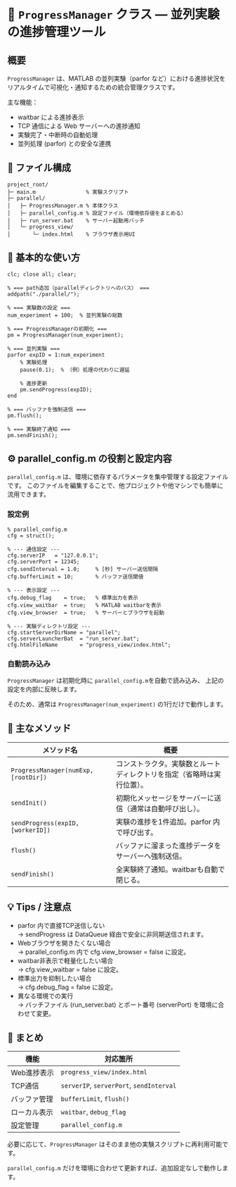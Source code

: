 # 📘 `ProgressManager` クラス — 並列実験の進捗管理ツール
## 概要
`ProgressManager` は、MATLAB の並列実験（parfor など）における進捗状況を
リアルタイムで可視化・通知するための統合管理クラスです。

主な機能：
- waitbar による進捗表示
- TCP 通信による Web サーバーへの進捗通知
- 実験完了・中断時の自動処理
- 並列処理 (parfor) との安全な連携

## 🔧 ファイル構成
```
project_root/
├─ main.m                % 実験スクリプト
├─ parallel/
│   ├─ ProgressManager.m % 本体クラス
│   ├─ parallel_config.m % 設定ファイル（環境依存値をまとめる）
│   ├─ run_server.bat    % サーバー起動用バッチ
│   └─ progress_view/
│       └─ index.html    % ブラウザ表示用UI
```

## 🚀 基本的な使い方
```
clc; close all; clear;

% === path追加（parallelディレクトリへのパス） ===
addpath("./parallel/");

% === 実験数の設定 ===
num_experiment = 100;  % 並列実験の総数

% === ProgressManagerの初期化 ===
pm = ProgressManager(num_experiment);

% === 並列実験 ===
parfor expID = 1:num_experiment
    % 実験処理
    pause(0.1);  % （例）処理の代わりに遅延
    
    % 進捗更新
    pm.sendProgress(expID);
end

% === バッファを強制送信 ===
pm.flush();

% === 実験終了通知 ===
pm.sendFinish();
```

## ⚙️ parallel_config.m の役割と設定内容

`parallel_config.m` は、環境に依存するパラメータを集中管理する設定ファイルです。
このファイルを編集することで、他プロジェクトや他マシンでも簡単に流用できます。

### 設定例
```
% parallel_config.m
cfg = struct();

% --- 通信設定 ---
cfg.serverIP   = "127.0.0.1";
cfg.serverPort = 12345;
cfg.sendInterval = 1.0;     % [秒] サーバー送信間隔
cfg.bufferLimit = 10;       % バッファ送信閾値

% --- 表示設定 ---
cfg.debug_flag    = true;   % 標準出力を表示
cfg.view_waitbar  = true;   % MATLAB waitbarを表示
cfg.view_browser  = true;   % サーバーとブラウザを起動

% --- 実験ディレクトリ設定 ---
cfg.startServerDirName = "parallel";
cfg.serverLauncherBat  = "run_server.bat";
cfg.htmlFileName       = "progress_view/index.html";
```

### 自動読み込み

`ProgressManager` は初期化時に `parallel_config.m`を自動で読み込み、
上記の設定を内部に反映します。

そのため、通常は `ProgressManager(num_experiment)` の1行だけで動作します。

## 🧩 主なメソッド

|メソッド名|概要|
|---------|----|
|`ProgressManager(numExp, [rootDir])`| コンストラクタ。実験数とルートディレクトリを指定（省略時は実行位置）。|
|`sendInit()`| 初期化メッセージをサーバーに送信（通常は自動呼び出し）。|
|`sendProgress(expID, [workerID])`| 実験の進捗を1件追加。parfor 内で呼び出す。|
|`flush()` | バッファに溜まった進捗データをサーバーへ強制送信。|
|`sendFinish()`| 全実験終了通知。waitbarも自動で閉じる。|

## 💡 Tips / 注意点

- parfor 内で直接TCP送信しない\
  → sendProgress は DataQueue 経由で安全に非同期送信されます。
- Webブラウザを開きたくない場合\
  → parallel_config.m 内で cfg.view_browser = false に設定。
- waitbar非表示で軽量化したい場合\
  → cfg.view_waitbar = false に設定。
- 標準出力を抑制したい場合\
  → cfg.debug_flag = false に設定。
- 異なる環境での実行\
  → バッチファイル (run_server.bat) とポート番号 (serverPort) を環境に合わせて変更。

## 🧭 まとめ
| 機能	| 対応箇所 |
|-------|---------|
|Web進捗表示|`progress_view/index.html`|
|TCP通信|	`serverIP`, `serverPort`, `sendInterval`|
|バッファ管理|	`bufferLimit`, `flush()`|
|ローカル表示|	`waitbar`, `debug_flag`|
|設定管理|	`parallel_config.m`|

必要に応じて、`ProgressManager` はそのまま他の実験スクリプトに再利用可能です。

`parallel_config.m` だけを環境に合わせて更新すれば、追加設定なしで動作します。
